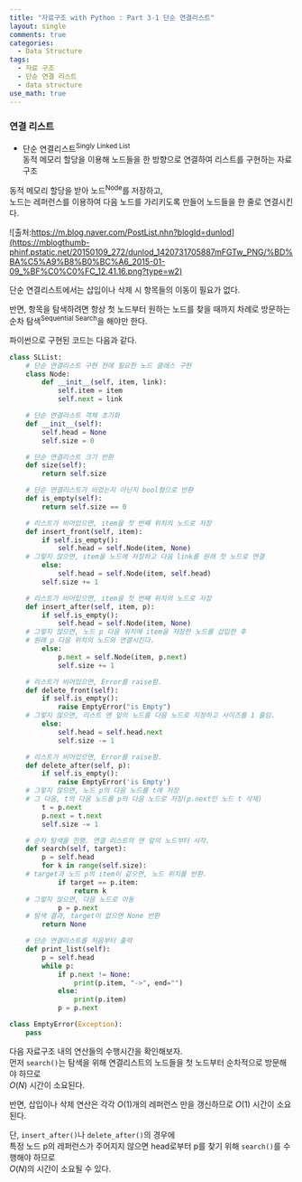 ```yaml
---
title: "자료구조 with Python : Part 3-1 단순 연결리스트"
layout: single
comments: true
categories:
  - Data Structure
tags:
  - 자료 구조
  - 단순 연결 리스트
  - data structure
use_math: true
---
```


### 연결 리스트  

* 단순 연결리스트<sup>Singly Linked List</sup>  
   동적 메모리 할당을 이용해 노드들을 한 방향으로 연결하여 리스트를 구현하는 자료구조

동적 메모리 할당을 받아 노드<sup>Node</sup>를 저장하고,  
노드는 레퍼런스를 이용하여 다음 노드를 가리키도록 만들어 노드들을 한 줄로 연결시킨다.  

![출처:https://m.blog.naver.com/PostList.nhn?blogId=dunlod](https://mblogthumb-phinf.pstatic.net/20150109_272/dunlod_1420731705887mFGTw_PNG/%BD%BA%C5%A9%B8%B0%BC%A6_2015-01-09_%BF%C0%C0%FC_12.41.16.png?type=w2)

단순 연결리스트에서는 삽입이나 삭제 시 항목들의 이동이 필요가 없다.

반면, 항목을 탐색하려면 항상 첫 노드부터 원하는 노드를 찾을 때까지 차례로 방문하는 순차 탐색<sup>Sequential Search</sup>을 해야만 한다.

파이썬으로 구현된 코드는 다음과 같다.
```python
class SLList:
    # 단순 연결리스트 구현 전에 필요한 노드 클래스 구현
    class Node:
        def __init__(self, item, link):
            self.item = item
            self.next = link

    # 단순 연결리스트 객체 초기화
    def __init__(self):
        self.head = None
        self.size = 0

    # 단순 연결리스트 크기 반환
    def size(self):
        return self.size

    # 단순 연결리스트가 비었는지 아닌지 bool형으로 반환
    def is_empty(self):
        return self.size == 0

    # 리스트가 비어있으면, item을 첫 번째 위치의 노드로 저장
    def insert_front(self, item):
        if self.is_empty():
            self.head = self.Node(item, None)
    # 그렇지 않으면, item을 노드에 저장하고 다음 link를 원래 첫 노드로 연결
        else:
            self.head = self.Node(item, self.head)
        self.size += 1

    # 리스트가 비어있으면, item을 첫 번째 위치의 노드로 저장
    def insert_after(self, item, p):
        if self.is_empty():
            self.head = self.Node(item, None)
    # 그렇지 않으면, 노드 p 다음 위치에 item을 저장한 노드를 삽입한 후
    # 원래 p 다음 위치의 노드와 연결시킨다.
        else:
            p.next = self.Node(item, p.next)
            self.size += 1

    # 리스트가 비어있으면, Error를 raise함.
    def delete_front(self):
        if self.is_empty():
            raise EmptyError("is Empty")
    # 그렇지 않으면, 리스트 맨 앞의 노드를 다음 노드로 지정하고 사이즈를 1 줄임.
        else:
            self.head = self.head.next
            self.size -= 1

    # 리스트가 비어있으면, Error를 raise함.
    def delete_after(self, p):
        if self.is_empty():
            raise EmptyError('is Empty')
    # 그렇지 않으면, 노드 p의 다음 노드를 t에 저장
    # 그 다음, t의 다음 노드를 p의 다음 노드로 저장(p.next인 노드 t 삭제)
        t = p.next
        p.next = t.next
        self.size -= 1

    # 순차 탐색을 진행. 연결 리스트의 맨 앞의 노드부터 시작.
    def search(self, target):
        p = self.head
        for k in range(self.size):
    # target과 노드 p의 item이 같으면, 노드 위치를 반환.
            if target == p.item:
                return k
    # 그렇지 않으면, 다음 노드로 이동
            p = p.next
    # 탐색 결과, target이 없으면 None 반환
        return None

    # 단순 연결리스트를 처음부터 출력
    def print_list(self):
        p = self.head
        while p:
            if p.next != None:
                print(p.item, "->", end="")
            else:
                print(p.item)
            p = p.next

class EmptyError(Exception):
    pass
```

다음 자료구조 내의 연산들의 수행시간을 확인해보자.  
먼저 `search()`는 탐색을 위해 연결리스트의 노드들을 첫 노드부터 순차적으로 방문해야 하므로  
$O(N)$ 시간이 소요된다.

반면, 삽입이나 삭제 연산은 각각 $O(1)$개의 레퍼런스 만을 갱신하므로 $O(1)$ 시간이 소요된다.  

단, `insert_after()`나 `delete_after()`의 경우에  
특정 노드 p의 레퍼런스가 주어지지 않으면 head로부터 p를 찾기 위해 `search()`를 수행해야 하므로  
$O(N)$의 시간이 소요될 수 있다.
